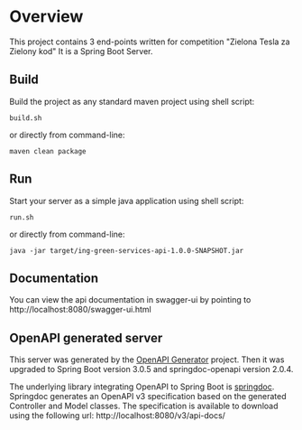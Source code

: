 # Overview

This project contains 3 end-points written for competition "Zielona Tesla za Zielony kod"
It is a Spring Boot Server.

## Build
Build the project as any standard maven project using shell script:

    build.sh
    
or directly from command-line:

    maven clean package

## Run
Start your server as a simple java application using shell script:

    run.sh

or directly from command-line:

    java -jar target/ing-green-services-api-1.0.0-SNAPSHOT.jar


## Documentation
You can view the api documentation in swagger-ui by pointing to
http://localhost:8080/swagger-ui.html

## OpenAPI generated server
This server was generated by the [OpenAPI Generator](https://openapi-generator.tech) project. Then it was upgraded to Spring Boot version 3.0.5 and springdoc-openapi version 2.0.4.

The underlying library integrating OpenAPI to Spring Boot is [springdoc](https://springdoc.org).
Springdoc generates an OpenAPI v3 specification based on the generated Controller and Model classes.
The specification is available to download using the following url:
http://localhost:8080/v3/api-docs/


